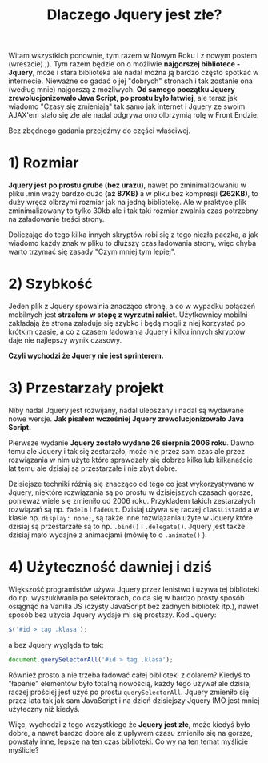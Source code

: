 ﻿---
layout: post
title: "Dlaczego Jquery jest złe?"
categories: internet programowanie javascript
comments: true
---

Witam wszystkich ponownie, tym razem w Nowym Roku i z nowym postem (wreszcie) ;). Tym razem będzie on o możliwie **najgorszej bibliotece - Jquery**, może i stara biblioteka ale nadal można ją bardzo często spotkać w internecie.
Nieważne co gadać o jej "dobrych" stronach i tak zostanie ona (według mnie) najgorszą z możliwych. 
**Od samego początku Jquery zrewolucjonizowało Java Script, po prostu było łatwiej**, ale teraz jak wiadomo 
"Czasy się zmieniają" tak samo jak internet i Jquery ze swoim AJAX'em stało się złe ale nadal odgrywa ono olbrzymią rolę w Front Endzie.

Bez zbędnego gadania przejdźmy do części właściwej.

# 1) Rozmiar

**Jquery jest po prostu grube (bez urazu)**, nawet po zminimalizowaniu w pliku .min waży bardzo dużo **(aż 87KB)** a w pliku bez kompresji **(262KB)**, to duży wręcz olbrzymi rozmiar jak na jedną bibliotekę. Ale w praktyce plik zminimalizowany to tylko 30kb ale i tak taki rozmiar zwalnia czas potrzebny na załadowanie treści strony.

Doliczając do tego kilka innych skryptów robi się z tego niezła paczka, a jak wiadomo każdy znak w pliku to dłuższy czas ładowania strony, więc chyba warto trzymać się zasady "Czym mniej tym lepiej".

# 2) Szybkość

Jeden plik z Jquery spowalnia znacząco stronę, a co w wypadku połączeń mobilnych jest **strzałem w stopę z wyrzutni rakiet**. Użytkownicy mobilni zakładają że strona załaduje się szybko i będą mogli z niej korzystać po krótkim czasie, a co z czasem ładowania Jquery i kilku innych skryptów daje nie najlepszy wynik czasowy.

**Czyli wychodzi że Jquery nie jest sprinterem.**

# 3) Przestarzały projekt

Niby nadal Jquery jest rozwijany, nadal ulepszany i nadal są wydawane nowe wersje. **Jak pisałem wcześniej Jquery zrewolucjonizowało Java Script.** 

Pierwsze wydanie **Jquery zostało wydane 26 sierpnia 2006 roku**. Dawno temu ale Jquery i tak się zestarzało, może nie przez sam czas ale przez rozwiązania w nim użyte które sprawdzały się dobrze kilka lub kilkanaście lat temu ale dzisiaj są przestarzałe i nie zbyt dobre. 

Dzisiejsze techniki różnią się znacząco od tego co jest wykorzystywane w Jquery, niektóre rozwiązania są po prostu w dzisiejszych czasach gorsze, ponieważ wiele się zmieniło od 2006 roku. Przykładem takich zestarzałych rozwiązań są np. `fadeIn` i `fadeOut`. Dzisiaj używa się raczej `classListadd` a w klasie np. `display: none;`, są także inne rozwiązania użyte w Jquery które dzisiaj są przestarzałe są to np. `.bind()` i `.delegate()`. Jquery jest także dzisiaj mało wydajne z animacjami (mówię to o `.animate()` ).

# 4) Użyteczność dawniej i dziś

Większość programistów używa Jquery przez lenistwo i używa tej biblioteki do np. wyszukiwania po selektorach, co da się w bardzo prosty sposób osiągnąć na Vanilla JS (czysty JavaScript bez żadnych bibliotek itp.), nawet sposób bez użycia Jquery wydaje mi się prostszy.
Kod Jquery:
```javascript
$('#id > tag .klasa');
```
a bez Jquery wygląda to tak:
```javascript
document.querySelectorAll('#id > tag .klasa');
```
Również prosto a nie trzeba ładować całej biblioteki z dolarem?
Kiedyś to "łapanie" elementów było totalną nowością, każdy tego używał ale dzisiaj raczej prościej jest użyć po prostu `querySelectorAll`. Jquery zmieniło się przez lata tak jak sam JavaScript i na dzień dzisiejszy Jquery IMO jest mniej użyteczny niż kiedyś.

Więc, wychodzi z tego wszystkiego że **Jquery jest złe**,  może kiedyś było dobre, a nawet bardzo dobre ale z upływem czasu zmieniło się na gorsze, powstały inne, lepsze na ten czas biblioteki. Co wy na ten temat myślicie myślicie?